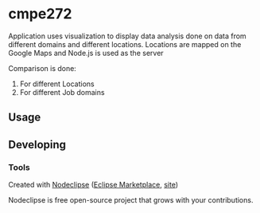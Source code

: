 

# cmpe272
Application uses visualization to display data analysis done on data from different domains and different locations.
Locations are mapped on the Google Maps and Node.js is used as the server

Comparison is done:
1. For different Locations
2. For different Job domains


## Usage



## Developing



### Tools

Created with [Nodeclipse](https://github.com/Nodeclipse/nodeclipse-1)
 ([Eclipse Marketplace](http://marketplace.eclipse.org/content/nodeclipse), [site](http://www.nodeclipse.org))   

Nodeclipse is free open-source project that grows with your contributions.
